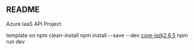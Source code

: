 README
---

Azure IaaS API Project

template on
npm clean-install
npm install --save --dev core-js@2.6.5
npm run dev
